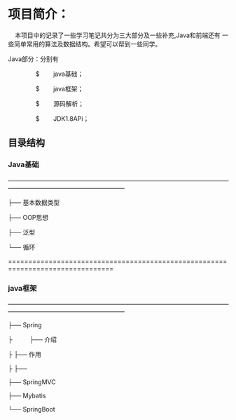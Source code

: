 # 项目简介：
<p>&nbsp;&nbsp;&nbsp;&nbsp;本项目中的记录了一些学习笔记共分为三大部分及一些补充,Java和前端还有 一些简单常用的算法及数据结构。希望可以帮到一些同学。
</p>
<p>
Java部分：分别有
</p>
<p>&nbsp;&nbsp;&nbsp;&nbsp;&nbsp;&nbsp;&nbsp;&nbsp;&nbsp;&nbsp;&nbsp;&nbsp;&nbsp;&nbsp;&nbsp;&nbsp;$&nbsp;&nbsp;&nbsp;&nbsp;&nbsp;&nbsp;&nbsp;&nbsp;java基础；</p>
<p>&nbsp;&nbsp;&nbsp;&nbsp;&nbsp;&nbsp;&nbsp;&nbsp;&nbsp;&nbsp;&nbsp;&nbsp;&nbsp;&nbsp;&nbsp;&nbsp;$&nbsp;&nbsp;&nbsp;&nbsp;&nbsp;&nbsp;&nbsp;&nbsp;java框架；</p>
<p>&nbsp;&nbsp;&nbsp;&nbsp;&nbsp;&nbsp;&nbsp;&nbsp;&nbsp;&nbsp;&nbsp;&nbsp;&nbsp;&nbsp;&nbsp;&nbsp;$&nbsp;&nbsp;&nbsp;&nbsp;&nbsp;&nbsp;&nbsp;&nbsp;源码解析；</p>
<p>&nbsp;&nbsp;&nbsp;&nbsp;&nbsp;&nbsp;&nbsp;&nbsp;&nbsp;&nbsp;&nbsp;&nbsp;&nbsp;&nbsp;&nbsp;&nbsp;$&nbsp;&nbsp;&nbsp;&nbsp;&nbsp;&nbsp;&nbsp;&nbsp;JDK1.8APi；</p>

## 目录结构

### Java基础
<p>———————————————————————————————————————————————————————</p>
<p>├── 基本数据类型</p>
<p>├── OOP思想</p>
<p>├── 泛型</p>
<p>└── 循环</p>
<p>================================================================================</p>

### java框架
<p>———————————————————————————————————————————————————————</p>
<p>├── Spring</p>
<p>├&nbsp;&nbsp;&nbsp;&nbsp;&nbsp;&nbsp;&nbsp;&nbsp;&nbsp;&nbsp;├── 介绍</p>
<p>├    ├── 作用</p>
<p>├    ├── </p>
<p>├── SpringMVC</p>
<p>├── Mybatis</p>
<p>└── SpringBoot</p>
